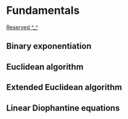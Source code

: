 # Fundamentals
[Reserved ^\_^](https://cp-algorithms.com/)

## Binary exponentiation


## Euclidean algorithm


## Extended Euclidean algorithm


## Linear Diophantine equations

